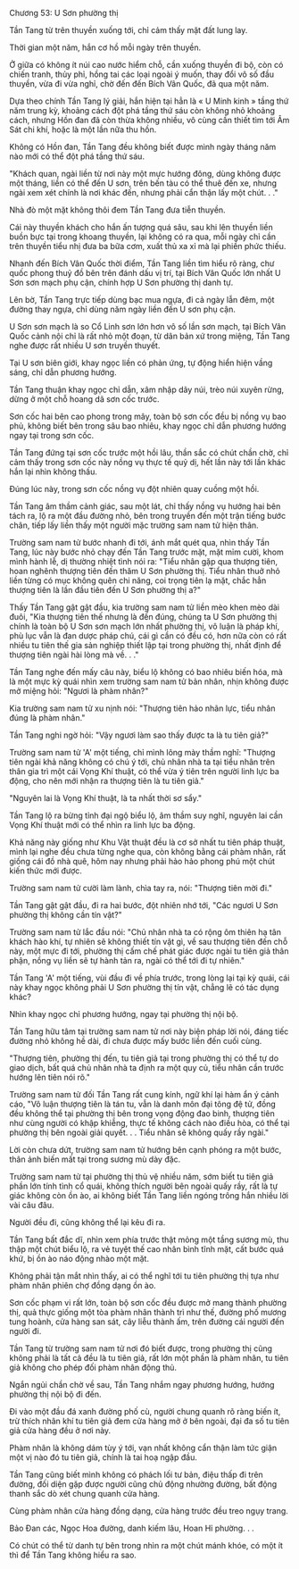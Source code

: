 




Chương 53: U Sơn phường thị


Tần Tang từ trên thuyền xuống tới, chỉ cảm thấy mặt đất lung lay.

Thời gian một năm, hắn cơ hồ mỗi ngày trên thuyền.

Ở giữa có không ít núi cao nước hiểm chỗ, cần xuống thuyền đi bộ, còn có chiến tranh, thủy phỉ, hồng tai các loại ngoài ý muốn, thay đổi vô số đầu thuyền, vừa đi vừa nghỉ, chờ đến đến Bích Vân Quốc, đã qua một năm.

Dựa theo chính Tần Tang lý giải, hắn hiện tại hẳn là « U Minh kinh » tầng thứ năm trung kỳ, khoảng cách đột phá tầng thứ sáu còn không nhỏ khoảng cách, nhưng Hồn đan đã còn thừa không nhiều, vô cùng cần thiết tìm tới Âm Sát chi khí, hoặc là một lần nữa thu hồn.

Không có Hồn đan, Tần Tang đều không biết được mình ngày tháng năm nào mới có thể đột phá tầng thứ sáu.

"Khách quan, ngài liền từ nơi này một mực hướng đông, dùng không được một tháng, liền có thể đến U sơn, trên bến tàu có thể thuê đến xe, nhưng ngài xem xét chính là nơi khác đến, nhưng phải cẩn thận lấy một chút. . ."

Nhà đò một mặt không thôi đem Tần Tang đưa tiễn thuyền.

Cái này thuyền khách cho hắn ấn tượng quá sâu, sau khi lên thuyền liền buồn bực tại trong khoang thuyền, lại không có ra qua, mỗi ngày chỉ cần trên thuyền tiểu nhị đưa ba bữa cơm, xuất thủ xa xỉ mà lại phiền phức thiếu.

Nhanh đến Bích Vân Quốc thời điểm, Tần Tang liền tìm hiểu rõ ràng, chư quốc phong thuỷ đồ bên trên đánh dấu vị trí, tại Bích Vân Quốc lớn nhất U Sơn sơn mạch phụ cận, chính hợp U Sơn phường thị danh tự.

Lên bờ, Tần Tang trực tiếp dùng bạc mua ngựa, đi cả ngày lẫn đêm, một đường thay ngựa, chỉ dùng năm ngày liền đến U sơn phụ cận.

U Sơn sơn mạch là so Cổ Linh sơn lớn hơn vô số lần sơn mạch, tại Bích Vân Quốc cảnh nội chỉ là rất nhỏ một đoạn, từ dân bản xứ trong miệng, Tần Tang nghe được rất nhiều U sơn truyền thuyết.

Tại U sơn biên giới, khay ngọc liền có phản ứng, tự động hiển hiện vầng sáng, chỉ dẫn phương hướng.

Tần Tang thuận khay ngọc chỉ dẫn, xâm nhập dãy núi, trèo núi xuyên rừng, dừng ở một chỗ hoang dã sơn cốc trước.

Sơn cốc hai bên cao phong trong mây, toàn bộ sơn cốc đều bị nồng vụ bao phủ, không biết bên trong sâu bao nhiêu, khay ngọc chỉ dẫn phương hướng ngay tại trong sơn cốc.

Tần Tang đứng tại sơn cốc trước một hồi lâu, thần sắc có chút chần chờ, chỉ cảm thấy trong sơn cốc này nồng vụ thực tế quỷ dị, hết lần này tới lần khác hắn lại nhìn không thấu.

Đúng lúc này, trong sơn cốc nồng vụ đột nhiên quay cuồng một hồi.

Tần Tang âm thầm cảnh giác, sau một lát, chỉ thấy nồng vụ hướng hai bên tách ra, lộ ra một đầu đường nhỏ, bên trong truyền đến một trận tiếng bước chân, tiếp lấy liền thấy một người mặc trường sam nam tử hiện thân.

Trường sam nam tử bước nhanh đi tới, ánh mắt quét qua, nhìn thấy Tần Tang, lúc này bước nhỏ chạy đến Tần Tang trước mặt, mặt mỉm cười, khom mình hành lễ, dị thường nhiệt tình nói ra: "Tiểu nhân gặp qua thượng tiên, hoan nghênh thượng tiên đến thăm U Sơn phường thị. Tiểu nhân thuở nhỏ liền từng có mục không quên chi năng, coi trọng tiên lạ mặt, chắc hẳn thượng tiên là lần đầu tiên đến U Sơn phường thị a?"

Thấy Tần Tang gật gật đầu, kia trường sam nam tử liền mèo khen mèo dài đuôi, "Kia thượng tiên thế nhưng là đến đúng, chúng ta U Sơn phường thị chính là toàn bộ U Sơn sơn mạch lớn nhất phường thị, vô luận là pháp khí, phù lục vẫn là đan dược pháp chú, cái gì cần có đều có, hơn nữa còn có rất nhiều tu tiên thế gia sản nghiệp thiết lập tại trong phường thị, nhất định để thượng tiên ngài hài lòng mà về. . ."

Tần Tang nghe đến mấy câu này, biểu lộ không có bao nhiêu biến hóa, mà là một mực kỳ quái nhìn xem trường sam nam tử bản nhân, nhịn không được mở miệng hỏi: "Ngươi là phàm nhân?"

Kia trường sam nam tử xu nịnh nói: "Thượng tiên hảo nhãn lực, tiểu nhân đúng là phàm nhân."

Tần Tang nghi ngờ hỏi: "Vậy ngươi làm sao thấy được ta là tu tiên giả?"

Trường sam nam tử 'A' một tiếng, chỉ mình lông mày thầm nghĩ: "Thượng tiên ngài khả năng không có chú ý tới, chủ nhân nhà ta tại tiểu nhân trên thân gia trì một cái Vọng Khí thuật, có thể vừa ý tiên trên người linh lực ba động, cho nên mới nhận ra thượng tiên là tu tiên giả."

"Nguyên lai là Vọng Khí thuật, là ta nhất thời sơ sẩy."

Tần Tang lộ ra bừng tỉnh đại ngộ biểu lộ, âm thầm suy nghĩ, nguyên lai cần Vọng Khí thuật mới có thể nhìn ra linh lực ba động.

Khả năng này giống như Khu Vật thuật đều là cơ sở nhất tu tiên pháp thuật, mình lại nghe đều chưa từng nghe qua, còn không bằng cái phàm nhân, rất giống cái đồ nhà quê, hôm nay nhưng phải hảo hảo phong phú một chút kiến thức mới được.

Trường sam nam tử cười làm lành, chìa tay ra, nói: "Thượng tiên mời đi."

Tần Tang gật gật đầu, đi ra hai bước, đột nhiên nhớ tới, "Các ngươi U Sơn phường thị không cần tín vật?"

Trường sam nam tử lắc đầu nói: "Chủ nhân nhà ta có rộng ôm thiên hạ tân khách hào khí, tự nhiên sẽ không thiết tín vật gì, về sau thượng tiên đến chỗ này, một mực đi tới, phường thị cấm chế phát giác được ngài tu tiên giả thân phận, nồng vụ liền sẽ tự hành tản ra, ngài có thể tới đi tự nhiên."

Tần Tang 'A' một tiếng, vùi đầu đi về phía trước, trong lòng lại tại kỳ quái, cái này khay ngọc không phải U Sơn phường thị tín vật, chẳng lẽ có tác dụng khác?

Nhìn khay ngọc chỉ phương hướng, ngay tại phường thị nội bộ.

Tần Tang hữu tâm tại trường sam nam tử nơi này biện pháp lời nói, đáng tiếc đường nhỏ không hề dài, đi chưa được mấy bước liền đến cuối cùng.

"Thượng tiên, phường thị đến, tu tiên giả tại trong phường thị có thể tự do giao dịch, bất quá chủ nhân nhà ta định ra một quy củ, tiểu nhân cần trước hướng lên tiên nói rõ."

Trường sam nam tử đối Tần Tang rất cung kính, ngữ khí lại hàm ẩn ý cảnh cáo, "Vô luận thượng tiên là tán tu, vẫn là danh môn đại tông đệ tử, đồng đều không thể tại phường thị bên trong vọng động đao binh, thượng tiên như cùng người có khập khiễng, thực tế không cách nào điều hòa, có thể tại phường thị bên ngoài giải quyết. . . Tiểu nhân sẽ không quấy rầy ngài."

Lời còn chưa dứt, trường sam nam tử hướng bên cạnh phóng ra một bước, thân ảnh biến mất tại trong sương mù dày đặc.

Trường sam nam tử tại phường thị thủ vệ nhiều năm, sớm biết tu tiên giả phần lớn tính tình cổ quái, không thích người bên ngoài quấy rầy, rất là tự giác không còn ồn ào, ai không biết Tần Tang liền ngóng trông hắn nhiều lời vài câu đâu.

Người đều đi, cũng không thể lại kêu đi ra.

Tần Tang bất đắc dĩ, nhìn xem phía trước thật mỏng một tầng sương mù, thu thập một chút biểu lộ, ra vẻ tuyệt thế cao nhân bình tĩnh mặt, cất bước quá khứ, bị ồn ào náo động nhào một mặt.

Không phải tận mắt nhìn thấy, ai có thể nghĩ tới tu tiên phường thị tựa như phàm nhân phiên chợ đồng dạng ồn ào.

Sơn cốc phạm vi rất lớn, toàn bộ sơn cốc đều được mở mang thành phường thị, quả thực giống một tòa phàm nhân thành trì như thế, đường phố mương tung hoành, cửa hàng san sát, cây liễu thành ấm, trên đường cái người đến người đi.

Tần Tang từ trường sam nam tử nơi đó biết được, trong phường thị cũng không phải là tất cả đều là tu tiên giả, rất lớn một phần là phàm nhân, tu tiên giả không cho phép đối phàm nhân động thủ.

Ngắn ngủi chần chờ về sau, Tần Tang nhắm ngay phương hướng, hướng phường thị nội bộ đi đến.

Đi vào một đầu đá xanh đường phố cù, người chung quanh rõ ràng biến ít, trừ thích nhân khí tu tiên giả đem cửa hàng mở ở bên ngoài, đại đa số tu tiên giả cửa hàng đều ở nơi này.

Phàm nhân là không dám tùy ý tới, vạn nhất không cẩn thận làm tức giận một vị nào đó tu tiên giả, chính là tai hoạ ngập đầu.

Tần Tang cũng biết mình không có phách lối tư bản, điệu thấp đi trên đường, đối diện gặp được người cũng chủ động nhường đường, bất động thanh sắc dò xét chung quanh cửa hàng.

Cùng phàm nhân cửa hàng đồng dạng, cửa hàng trước đều treo ngụy trang.

Bảo Đan các, Ngọc Hoa đường, danh kiếm lâu, Hoan Hỉ phường. . .

Có chút có thể từ danh tự bên trong nhìn ra một chút mánh khóe, có một ít thì để Tần Tang không hiểu ra sao.




